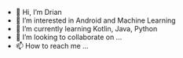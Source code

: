 - 👋 Hi, I’m Drian
- 👀 I’m interested in Android and Machine Learning
- 🌱 I’m currently learning Kotlin, Java, Python
- 💞️ I’m looking to collaborate on ...
- 📫 How to reach me ...

<!---
driansee/driansee is a ✨ special ✨ repository because its `README.md` (this file) appears on your GitHub profile.
You can click the Preview link to take a look at your changes.
--->
